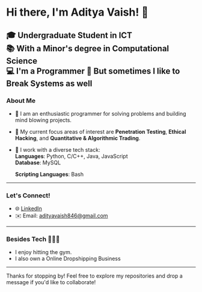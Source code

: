 # Hi there, I'm Aditya Vaish! 👋

🎓 **Undergraduate Student in ICT**  
📚 **With a Minor's degree in Computational Science**  
💻 **I'm a Programmer**
👾 **But sometimes I like to Break Systems as well**
---

### About Me

- 🌟 I am an enthusiastic programmer for solving problems and building mind blowing projects.
- 🚀 My current focus areas of interest are **Penetration Testing**, **Ethical Hacking**, and **Quantitative & Algorithmic Trading**.
- 🧰 I work with a diverse tech stack:  
  **Languages**: Python, C/C++, Java, JavaScript<br> 
  **Database**: MySQL<br>

  **Scripting Languages**: Bash
---

### Let's Connect!

- 🌐 [LinkedIn](#)  
- ✉️ Email: adityavaish846@gmail.com  
---

### Besides Tech 👨🏻‍💻
- I enjoy hitting the gym.  
- I also own a Online Dropshipping Business 
---

Thanks for stopping by! Feel free to explore my repositories and drop a message if you'd like to collaborate!
